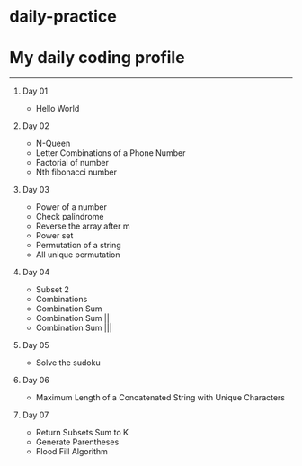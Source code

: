 # daily-practice

# My daily coding profile
***

1. Day 01
   * Hello World

2. Day 02
   * N-Queen
   * Letter Combinations of a Phone Number
   * Factorial of number
   * Nth fibonacci number

3. Day 03
   * Power of a number
   * Check palindrome
   * Reverse the array after m
   * Power set
   * Permutation of a string
   * All unique permutation

4. Day 04
    * Subset 2
    * Combinations
    * Combination Sum
    * Combination Sum ||
    * Combination Sum |||

5. Day 05
    * Solve the sudoku

6. Day 06
    * Maximum Length of a Concatenated String with Unique Characters

7. Day 07
    * Return Subsets Sum to K
    * Generate Parentheses
    * Flood Fill Algorithm